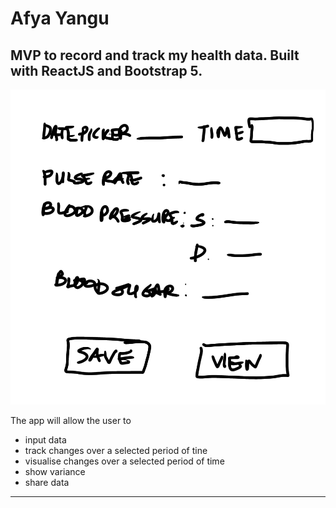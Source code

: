 # Afya Yangu

## MVP to record and track my health data. Built with ReactJS and Bootstrap 5.

![Wireframe](/src/images/app_wireframe.png) 

The app will allow the user to 
* input data
* track changes over a selected period of tine
* visualise changes over a selected period of time
* show variance 
* share data 
-------